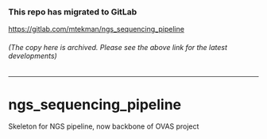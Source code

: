 ### This repo has migrated to GitLab
https://gitlab.com/mtekman/ngs_sequencing_pipeline
###### (The copy here is archived. Please see the above link for the latest developments)

********



# ngs_sequencing_pipeline
Skeleton for NGS pipeline, now backbone of OVAS project
